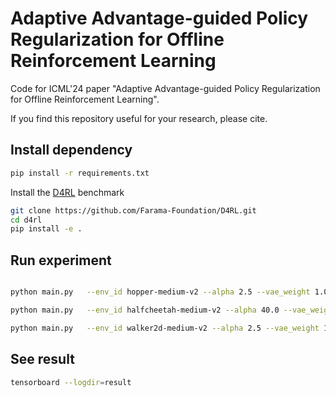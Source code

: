 # Adaptive Advantage-guided Policy Regularization for Offline Reinforcement Learning

Code for ICML'24 paper "Adaptive Advantage-guided Policy Regularization for Offline Reinforcement Learning".

If you find this repository useful for your research, please cite.

## Install dependency

```bash
pip install -r requirements.txt
```

Install the [D4RL](https://github.com/Farama-Foundation/D4RL) benchmark

```bash
git clone https://github.com/Farama-Foundation/D4RL.git
cd d4rl
pip install -e .
```

## Run experiment

```bash

python main.py   --env_id hopper-medium-v2 --alpha 2.5 --vae_weight 1.0 --device cuda:0 --mask 0.4 --discount 0.995 --seed 0 

python main.py   --env_id halfcheetah-medium-v2 --alpha 40.0 --vae_weight 1.0 --device cuda:0 --mask 1.0 --discount 0.99 --seed 0 

python main.py   --env_id walker2d-medium-v2 --alpha 2.5 --vae_weight 1.5 --device cuda:0 --mask 1.0 --discount 0.99 --seed 0

```

## See result

```bash
tensorboard --logdir=result
```
